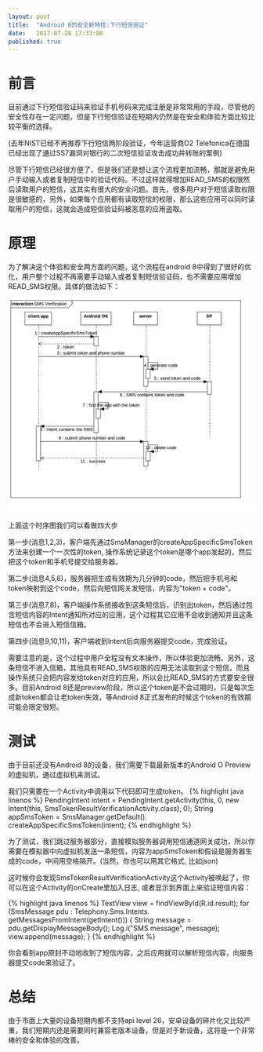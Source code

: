 ```yaml
---
layout: post
title:  "Android 8的安全新特性:下行短信验证"
date:   2017-07-28 17:33:00
published: true
---
```


# 前言

目前通过下行短信验证码来验证手机号码来完成注册是非常常用的手段，尽管他的安全性存在一定问题，但是下行短信验证在短期内仍然是在安全和体验方面比较比较平衡的选择。

(去年NIST已经不再推荐下行短信两阶段验证，今年运营商O2 Telefonica在德国已经出现了通过SS7漏洞对银行的二次短信验证攻击成功并转账的案例)

尽管下行短信已经很方便了，但是我们还是想让这个流程更加流畅，那就是避免用户手动输入或者复制短信中的验证代码。不过这样就得增加READ_SMS的权限然后读取用户的短信，这其实有很大的安全问题。首先，很多用户对于短信读取权限是很敏感的，另外，如果每个应用都有读取短信的权限，那么这些应用可以同时读取用户的短信，这就会造成短信验证码被恶意的应用盗取。

# 原理

为了解决这个体验和安全两方面的问题，这个流程在android 8中得到了很好的优化，用户整个过程不再需要手动输入或者复制短信验证码，也不需要应用增加READ_SMS权限。具体的做法如下：

<img src="/images/2017-07-28/sms_verification_seq.png" max-height="500px">

上面这个时序图我们可以看做四大步

第一步(消息1,2,3)，客户端先通过SmsManager的createAppSpecificSmsToken方法来创建一个一次性的token, 操作系统记录这个token是哪个app发起的，然后把这个token和手机号提交给服务器。

第二步(消息4,5,6)，服务器把生成有效期为几分钟的code，然后把手机号和token映射到这个code，然后向短信网关发短信，内容为"token + code"。

第三步(消息7,8)，客户端操作系统接收到这条短信后，识别出token，然后通过包含短信内容的Intent通知所对应的应用，这个过程其它应用不会收到通知并且这条短信也不会进入短信信箱。

第四步(消息9,10,11)，客户端收到Intent后向服务器提交code，完成验证。


需要注意的是，这个过程中用户全程没有文本操作，所以体验更加流畅。另外，这条短信不进入信箱，其他具有READ_SMS权限的应用无法读取到这个短信，而且操作系统只会把内容发给token对应的应用，所以会比READ_SMS的方式要安全很多。目前Android 8还是preview阶段，所以这个token是不会过期的，只是每次生成新token都会让老token失效，等Android 8正式发布的时候这个token的有效期可能会限定很短。

# 测试
由于目前还没有Android 8的设备，我们需要下载最新版本的Android O Preview的虚拟机，通过虚拟机来测试。

我们只需要在一个Activity中调用以下代码即可生成token。
{% highlight java linenos %}
PendingIntent intent = PendingIntent.getActivity(this, 0,
    new Intent(this, SmsTokenResultVerificationActivity.class), 0);
String appSmsToken = SmsManager.getDefault().
    createAppSpecificSmsToken(intent);
{% endhighlight %}

为了测试，我们跳过服务器部分，直接模拟服务器调用短信通道网关成功，所以你需要在模拟器中向虚拟机发送一条短信，内容为appSmsToken和假设是服务器生成的code，中间用空格隔开。(当然，你也可以用其它格式, 比如json)

这时候你会发现SmsTokenResultVerificationActivity这个Activity被唤起了，你可以在这个Activity的onCreate里加入日志, 或者显示到界面上来验证短信内容：

{% highlight java linenos %}
TextView view = findViewById(R.id.result);
for (SmsMessage pdu : Telephony.Sms.Intents.
    getMessagesFromIntent(getIntent())) {
    String message = pdu.getDisplayMessageBody();
    Log.i("SMS message", message);
    view.append(message);
}
{% endhighlight %}

你会看到app原封不动地收到了短信内容，之后应用就可以解析短信内容，向服务器提交code来验证了。

# 总结
由于市面上大量的设备短期内都不支持api level 26，安卓设备的碎片化又比较严重，我们短期内还是需要同时兼容老版本设备，但是对于新设备，这将是一个非常棒的安全和体验的改善。
